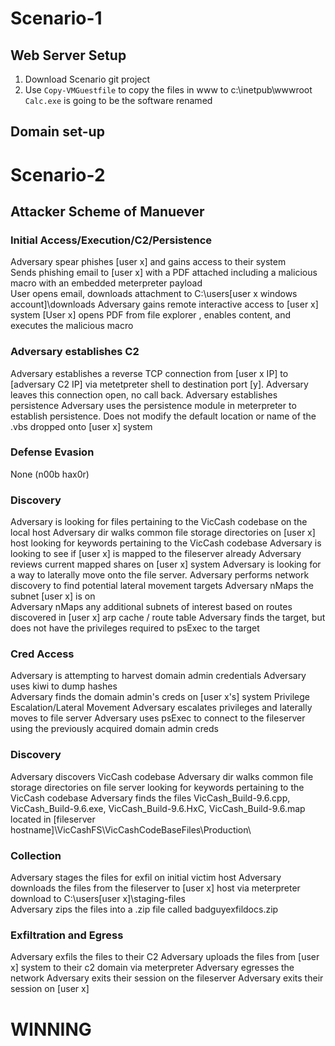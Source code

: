 # Scenario-1

## Web Server Setup
1. Download Scenario git project
2. Use `Copy-VMGuestfile` to copy the files in www to c:\inetpub\wwwroot\
`Calc.exe` is going to be the software renamed

## Domain set-up 

# Scenario-2
## Attacker Scheme of Manuever 

### Initial Access/Execution/C2/Persistence
Adversary spear phishes [user x] and gains access to their system	
Sends phishing email to [user x] with a PDF attached including a malicious macro with an embedded meterpreter payload		
User opens email, downloads attachment to C:\users\[user x windows account]\downloads
Adversary  gains remote interactive access to [user x] system
[User x] opens PDF from file explorer , enables content, and executes the malicious macro

### Adversary establishes C2
Adversary establishes a reverse TCP connection from [user x IP] to [adversary C2 IP] via metetpreter shell to destination port [y]. Adversary leaves this connection open, no call back.
Adversary establishes persistence
Adversary uses the persistence module in meterpreter to establish persistence. Does not modify the default location or name of the .vbs dropped onto [user x] system

### Defense Evasion
None (n00b hax0r)

### Discovery
Adversary is looking for files pertaining to the VicCash codebase on the local host
Adversary dir walks common  file storage directories on [user x] host looking for keywords pertaining to the VicCash codebase
Adversary is looking to see if [user x] is mapped to the fileserver already
Adversary reviews current mapped shares on [user x] system
Adversary is looking  for  a way to laterally move onto the  file server. 
Adversary performs network discovery to find potential lateral movement targets
Adversary nMaps the subnet [user x] is on	
Adversary nMaps any additional subnets of interest based on routes discovered in [user x] arp cache / route table
Adversary finds the target, but does not have the privileges required to psExec to the target
	
### Cred Access
Adversary is attempting to harvest domain admin credentials
Adversary uses kiwi to dump hashes	
Adversary finds the domain admin's creds on [user x's] system
Privilege Escalation/Lateral Movement
Adversary escalates privileges and laterally moves to file server
Adversary uses psExec to connect to the fileserver using the previously acquired domain admin creds
	
### Discovery
Adversary discovers VicCash codebase
Adversary dir walks common  file storage directories on file server looking for keywords pertaining to the VicCash codebase
Adversary finds the files VicCash_Build-9.6.cpp, VicCash_Build-9.6.exe, VicCash_Build-9.6.HxC, VicCash_Build-9.6.map located in [fileserver hostname]\\VicCashFS\VicCashCodeBaseFiles\Production\
		
### Collection
Adversary stages the files for exfil on initial victim host
Adversary downloads the files from the fileserver to [user x] host via meterpreter download to C:\users\[user x]\staging-files\
Adversary zips the files into a .zip file called badguyexfildocs.zip

### Exfiltration and Egress
Adversary exfils the files to their C2
Adversary uploads the files from [user x] system to their c2 domain via meterpreter
Adversary egresses the network
Adversary exits their session on the fileserver	
Adversary exits their session on [user x]
		
# WINNING

